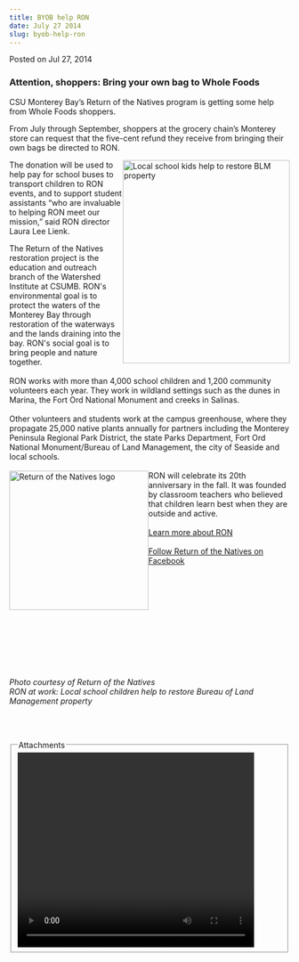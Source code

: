```yaml
---
title: BYOB help RON
date: July 27 2014
slug: byob-help-ron
---
```





<span class="date">Posted on Jul 27, 2014    </span>
<h3>Attention, shoppers: Bring your own bag to Whole Foods</h3>
<p>CSU Monterey Bay&#x2019;s Return of the Natives program is getting some
help from Whole Foods shoppers.</p>
<p>From July through September, shoppers at the grocery chain&#x2019;s
Monterey store can request that the five-cent refund they receive
from bringing their own bags be directed to RON.</p>
<p><img alt=" Local school kids help to restore BLM property" src="http://news.csumb.edu/sites/default/files/65/attachments/news/images/blm_planting_for_web.jpg" style="width:300px; height:365px; float:right">The donation will
be used to help pay for school buses to transport children to RON
events, and to support student assistants &#x201C;who are invaluable to
helping RON meet our mission,&#x201D; said RON director Laura Lee
Lienk.</img></p>
<p>The Return of the Natives restoration project is the education
and outreach branch of the Watershed Institute at CSUMB. RON&apos;s
environmental goal is to protect the waters of the Monterey Bay
through restoration of the waterways and the lands draining into
the bay. RON&apos;s social goal is to bring people and nature
together.<br>
<br>
RON works with more than 4,000 school children and 1,200 community
volunteers each year. They work in wildland settings such as the
dunes in Marina, the Fort Ord National Monument and creeks in
Salinas.<br>
<br>
Other volunteers and students work at the campus greenhouse, where
they propagate 25,000 native plants annually for partners including
the Monterey Peninsula Regional Park District, the state Parks
Department, Fort Ord National Monument/Bureau of Land Management,
the city of Seaside and local schools.<br>
<br>
<img alt="Return of the Natives logo" src="http://news.csumb.edu/sites/default/files/65/attachments/news/images/return_of_the_natives_logo.png" style="width:250px; height:250px; float:left">RON will celebrate
its 20th anniversary in the fall. It was founded by classroom
teachers who believed that children learn best when they are
outside and active.<br>
<br>
<a href="http://ron.csumb.edu" rel="nofollow">Learn more about
RON</a><br>
<br>
<a href="https://www.facebook.com/returnofthenatives?sk=photos" rel="nofollow">Follow Return of the Natives on Facebook</a><br>
&#xA0;</br></br></br></br></br></img></br></br></br></br></br></br></p>
<p class="small"><em>Photo courtesy of Return of the Natives<br>
RON at work: Local school children help to restore Bureau of Land
Management property</br></em></p>
<p><br>
&#xA0;</br></p>
<fieldset class="fieldgroup group-attachments">
<legend>Attachments</legend>
<div class="field field-type-emvideo field-field-attach-video">
<div class="field-items">
<div class="field-item odd">
<div class="emvideo emvideo-video emvideo-youtube">
<div class="emfield-emvideo emfield-emvideo-youtube">
<div id="emvideo-youtube-flash-wrapper-1">
<!--<object type="application/x-shockwave-flash" height="350" width="425" data="http://www.youtube.com/v/XdpwBMrxJHI&amp;rel=0&amp;enablejsapi=1&amp;playerapiid=ytplayer&amp;fs=1" id="emvideo-youtube-flash-1">
          <param name="movie" value="http://www.youtube.com/v/XdpwBMrxJHI&amp;rel=0&amp;enablejsapi=1&amp;playerapiid=ytplayer&amp;fs=1" />
          <param name="allowScriptAccess" value="sameDomain"/>
          <param name="quality" value="best"/>
          <param name="allowFullScreen" value="true"/>
          <param name="bgcolor" value="#FFFFFF"/>
          <param name="scale" value="noScale"/>
          <param name="salign" value="TL"/>
          <param name="FlashVars" value="playerMode=embedded" />
          <param name="wmode" value="transparent" />
        </object>-->
<video controls="" width="425" height="350">
<source src="http://r19---sn-o097zne7.googlevideo.com/videoplayback?mt=1422329060&amp;initcwndbps=4047500&amp;ratebypass=yes&amp;fexp=900718,907263,916104,923368,927622,929821,930676,936121,9406392,941004,943917,947225,948124,952302,952605,952901,955301,957103,957105,957201,959701&amp;key=yt5&amp;signature=6859AFC91534DD118B9D96CB141753F5033681B5.7A53E22B82202899630ADE5FD97EC3B33BBFE013&amp;id=o-AMevYMs7jSODF6rCNYyDp4dyD3ZYvo8N700A9IXkw_zu&amp;sver=3&amp;mm=31&amp;ipbits=0&amp;ms=au&amp;itag=18&amp;dur=217.199&amp;mv=m&amp;source=youtube&amp;pl=23&amp;sparams=dur,id,initcwndbps,ip,ipbits,itag,mm,ms,mv,pl,ratebypass,source,upn,expire&amp;expire=1422350723&amp;upn=N2uMmUmdXVk&amp;ip=198.189.249.65&amp;name=XdpwBMrxJHI" type="video/mp4"/></video></div>
</div>
</div>
</div>
</div>
</div>
</fieldset>





